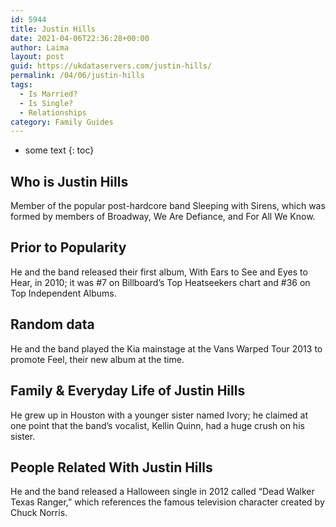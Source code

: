 ```yaml
---
id: 5944
title: Justin Hills
date: 2021-04-06T22:36:28+00:00
author: Laima
layout: post
guid: https://ukdataservers.com/justin-hills/
permalink: /04/06/justin-hills
tags:
  - Is Married?
  - Is Single?
  - Relationships
category: Family Guides
---
```


* some text
{: toc}


## Who is Justin Hills
                  
                  
                  
Member of the popular post-hardcore band Sleeping with Sirens, which was formed by members of Broadway, We Are Defiance, and For All We Know. 
                  
              
            
              
            
                
                
                
## Prior to Popularity
                  
                  
                  
He and the band released their first album, With Ears to See and Eyes to Hear, in 2010; it was #7 on Billboard&#8217;s Top Heatseekers chart and #36 on Top Independent Albums. 
                  
              
            
              
            
                
                
                
## Random data
                  
                  
                  
He and the band played the Kia mainstage at the Vans Warped Tour 2013 to promote Feel, their new album at the time. 
                  
              
            
              
            
                
                
                
## Family & Everyday Life of Justin Hills
                  
                  
                  
He grew up in Houston with a younger sister named Ivory; he claimed at one point that the band&#8217;s vocalist, Kellin Quinn, had a huge crush on his sister. 
                  
              
            
              
            
                
                
                
## People Related With Justin Hills
                  
                  
                  
He and the band released a Halloween single in 2012 called &#8220;Dead Walker Texas Ranger,&#8221; which references the famous television character created by Chuck Norris. 
                  
              
            
              
            
                
              
            
              
              
            
            
              
            
          
          
          